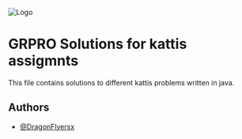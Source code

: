 
![Logo](https://github.com/user-attachments/assets/b2d26563-7c1e-4281-9858-905d21d91084)

# GRPRO Solutions for kattis assigmnts

This file contains solutions to different kattis problems written in java.

## Authors

- [@DragonFlyersx](https://www.github.com/DragonFlyersx)

